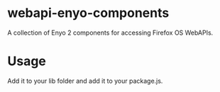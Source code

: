 webapi-enyo-components
======================

A collection of Enyo 2 components for accessing Firefox OS WebAPIs.

Usage
=====

Add it to your lib folder and add it to your package.js.